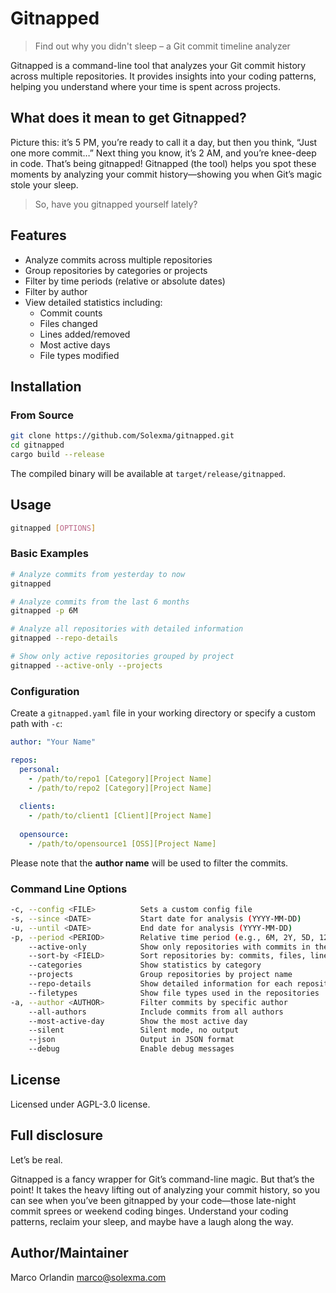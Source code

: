 # Gitnapped

> Find out why you didn't sleep – a Git commit timeline analyzer

Gitnapped is a command-line tool that analyzes your Git commit history across multiple repositories. It provides insights into your coding patterns, helping you understand where your time is spent across projects.

## What does it mean to get Gitnapped?

Picture this: it’s 5 PM, you’re ready to call it a day, but then you think, “Just one more commit…” Next thing you know, it’s 2 AM, and you’re knee-deep in code. That’s being gitnapped! Gitnapped (the tool) helps you spot these moments by analyzing your commit history—showing you when Git’s magic stole your sleep.

> So, have you gitnapped yourself lately?

## Features

- Analyze commits across multiple repositories
- Group repositories by categories or projects
- Filter by time periods (relative or absolute dates)
- Filter by author
- View detailed statistics including:
  - Commit counts
  - Files changed
  - Lines added/removed
  - Most active days
  - File types modified

## Installation

### From Source

```bash
git clone https://github.com/Solexma/gitnapped.git
cd gitnapped
cargo build --release
```

The compiled binary will be available at `target/release/gitnapped`.

## Usage

```bash
gitnapped [OPTIONS]
```

### Basic Examples

```bash
# Analyze commits from yesterday to now
gitnapped

# Analyze commits from the last 6 months
gitnapped -p 6M

# Analyze all repositories with detailed information
gitnapped --repo-details

# Show only active repositories grouped by project
gitnapped --active-only --projects
```

### Configuration

Create a `gitnapped.yaml` file in your working directory or specify a custom path with `-c`:

```yaml
author: "Your Name"

repos:
  personal:
    - /path/to/repo1 [Category][Project Name]
    - /path/to/repo2 [Category][Project Name]
  
  clients:
    - /path/to/client1 [Client][Project Name]
    
  opensource:
    - /path/to/opensource1 [OSS][Project Name]
```

Please note that the **author name** will be used to filter the commits.

### Command Line Options

```bash
-c, --config <FILE>          Sets a custom config file
-s, --since <DATE>           Start date for analysis (YYYY-MM-DD)
-u, --until <DATE>           End date for analysis (YYYY-MM-DD)
-p, --period <PERIOD>        Relative time period (e.g., 6M, 2Y, 5D, 12H)
    --active-only            Show only repositories with commits in the period
    --sort-by <FIELD>        Sort repositories by: commits, files, lines
    --categories             Show statistics by category
    --projects               Group repositories by project name
    --repo-details           Show detailed information for each repository
    --filetypes              Show file types used in the repositories
-a, --author <AUTHOR>        Filter commits by specific author
    --all-authors            Include commits from all authors
    --most-active-day        Show the most active day
    --silent                 Silent mode, no output
    --json                   Output in JSON format
    --debug                  Enable debug messages
```

## License

Licensed under AGPL-3.0 license.

## Full disclosure

Let’s be real.

Gitnapped is a fancy wrapper for Git’s command-line magic. But that’s the point! It takes the heavy lifting out of analyzing your commit history, so you can see when you’ve been gitnapped by your code—those late-night commit sprees or weekend coding binges. Understand your coding patterns, reclaim your sleep, and maybe have a laugh along the way.

## Author/Maintainer

Marco Orlandin <marco@solexma.com>

